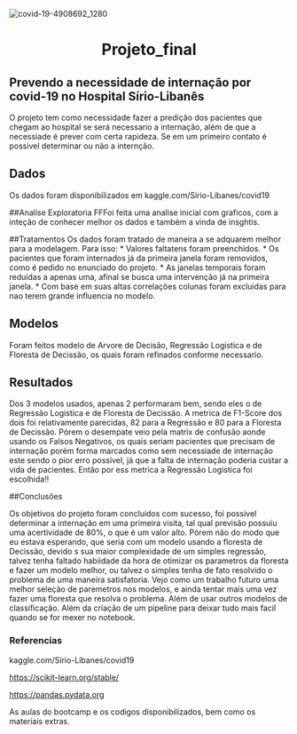 
![covid-19-4908692_1280](https://user-images.githubusercontent.com/56181068/155827749-3d2d4542-9084-4cff-a57c-8c82f160b95b.jpg)



<h1 align="center"> Projeto_final </h1>

## Prevendo a necessidade de internação por covid-19 no Hospital Sírio-Libanês

O projeto tem como necessidade fazer a predição dos pacientes que chegam ao hospital se será necessario a internação, além de que a necessiade é prever com certa rapideza. Se em um primeiro contato é possivel determinar ou não a internção.

## Dados
Os dados foram disponibilizados em kaggle.com/Sírio-Libanes/covid19

##Analíse Exploratoria
FFFoi feita uma analise inicial com graficos, com a inteção de conhecer melhor os dados e também a vinda de insghtis.

##Tratamentos 
Os dados foram tratado de maneira a se adquarem melhor para a modelagem.
  Para isso:
    * Valores faltatens foram preenchidos.
    * Os pacientes que foram internados já da primeira janela foram removidos, como é pedido no enunciado do projeto.
    * As janelas temporais foram reduidas a apenas uma, afinal se busca uma intervenção já na primeira janela.
    * Com base em suas altas correlações colunas foram excluidas para nao terem grande influencia no modelo.

## Modelos
Foram feitos modelo de Arvore de Decisão, Regressão Logistica e de Floresta de Decissão, os quais foram refinados conforme necessario.

## Resultados
Dos 3 modelos usados, apenas 2 performaram bem, sendo eles o de Regressão Logistica e de Floresta de Decissão.
A metrica de F1-Score dos dois foi relativamente parecidas, 82 para a Regressão e 80 para a Floresta de Decissão. Pórem o desempate veio pela matrix de confusão aonde usando os Falsos Negativos, os quais seriam pacientes que precisam de internação porém forma marcados como sem necessiade de internação  este sendo o pior erro possivel, já que a falta de internação poderia custar a vida de pacientes. Então por ess metrica a Regressão Logistica foi escolhida!!


##Conclusões

Os objetivos do projeto foram concluidos com sucesso, foi possivel determinar a internação em uma primeira visita, tal qual previsão possuiu uma acertividade de 80%, o que é um valor alto.
Pórem não do modo que eu estava esperando, que seria com um modelo usando a floresta  de Decissão, devido s sua maior complexidade de um simples regressão, talvez tenha faltado habiidade da hora de otimizar os parametros da floresta e fazer um modelo melhor, ou talvez o simples tenha de fato resolvido o problema de uma maneira satisfatoria.
Vejo como um trabalho futuro uma melhor seleção de paremetros nos modelos, e ainda tentar mais uma vez fazer uma floresta que resolva o problema. Além de usar outros modelos de classificação. Além da criação de um pipeline para deixar tudo mais facil quando se for mexer no notebook.

### Referencias 
kaggle.com/Sírio-Libanes/covid19

https://scikit-learn.org/stable/

https://pandas.pydata.org

As aulas do bootcamp e os codigos disponibilizados, bem como os materiais extras.

